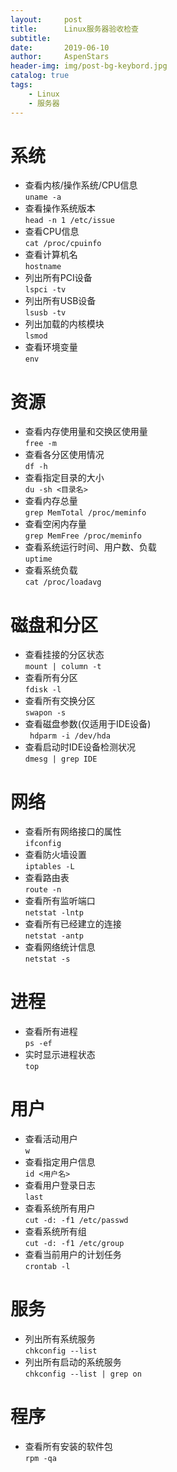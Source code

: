 ```yaml
---
layout:     post
title:      Linux服务器验收检查
subtitle:   
date:       2019-06-10
author:     AspenStars
header-img: img/post-bg-keybord.jpg
catalog: true
tags:
    - Linux
    - 服务器
---
```


 # 系统

- 查看内核/操作系统/CPU信息  
 `uname -a`                
- 查看操作系统版本  
 `head -n 1 /etc/issue`
- 查看CPU信息  
`cat /proc/cpuinfo`   
- 查看计算机名    
`hostname`
- 列出所有PCI设备  
`lspci -tv`               
- 列出所有USB设备  
`lsusb -tv`     
- 列出加载的内核模块    
`lsmod  `                 
- 查看环境变量  
`env`                     

# 资源
- 查看内存使用量和交换区使用量  
 `free -m         `        
- 查看各分区使用情况  
` df -h      `       
- 查看指定目录的大小       
 `du -sh <目录名>   `      
 - 查看内存总量  
 `grep MemTotal /proc/meminfo`
 - 查看空闲内存量    
` grep MemFree /proc/meminfo  `   
 - 查看系统运行时间、用户数、负载  
 `uptime` 
 - 查看系统负载                   
 `cat /proc/loadavg     `  

# 磁盘和分区
- 查看挂接的分区状态  
 `mount | column -t`    
 - 查看所有分区   
` fdisk -l    `        
- 查看所有交换分区    
 `swapon -s     `          
 - 查看磁盘参数(仅适用于IDE设备)  
` hdparm -i /dev/hda`      
- 查看启动时IDE设备检测状况  
 `dmesg | grep IDE `       

# 网络
- 查看所有网络接口的属性  
 `ifconfig `               
 - 查看防火墙设置  
 `iptables -L`         
 - 查看路由表    
 `route -n`    
 - 查看所有监听端口            
 `netstat -lntp`   
 - 查看所有已经建立的连接        
 `netstat -antp`    
 - 查看网络统计信息       
 `netstat -s`              

# 进程
- 查看所有进程  
 `ps -ef`    
 - 实时显示进程状态              
` top  `                   

# 用户
- 查看活动用户  
 `w `       
 - 查看指定用户信息               
 `id <用户名>`   
 - 查看用户登录日志          
 `last`    
 - 查看系统所有用户                
 `cut -d: -f1 /etc/passwd` 
 - 查看系统所有组   
 `cut -d: -f1 /etc/group` 
 - 查看当前用户的计划任务    
 `crontab -l`              

# 服务
- 列出所有系统服务  
 `chkconfig --list`  
 - 列出所有启动的系统服务        
 `chkconfig --list | grep on`     

# 程序
- 查看所有安装的软件包  
 `rpm -qa`                 
